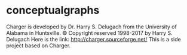 # conceptualgraphs
Charger is developed by Dr. Harry S. Delugach from the University of Alabama in Huntsville.
© Copyright reserved 1998-2017 by Harry S. Delugach
Here is the link: http://charger.sourceforge.net/
This is a side project based on Charger.
